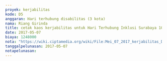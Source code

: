 ```yaml
---
proyek: kerjabilitas
kode: D5
anggaran: Hari terhubung disabilitas (3 kota)
nama: Riang Girinda
title: cetak kaos kerjabilitas untuk Hari Terhubung Inklusi Surabaya 10 Mei 2017
date: 2017-05-07
biaya: 1248000
nota: "https://wiki.ciptamedia.org/wiki/File:Mei_07_2017_kerjabilitas_D5_kaos_kerjabilitas_ginda949.jpg"
tanggalpelunasan: 2017-05-07
notapelunasan:
---
```

